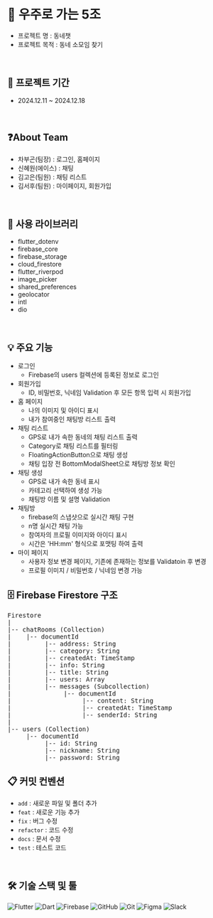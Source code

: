 # 🚀 우주로 가는 5조
- 프로젝트 명 : 동네챗
- 프로젝트 목적 : 동네 소모임 찾기
<br/>


## 📅 프로젝트 기간
- 2024.12.11 ~ 2024.12.18
<br/>


## ❓About Team
- 차부곤(팀장) : 로그인, 홈페이지
- 신혜원(에이스) : 채팅
- 김고은(팀원) : 채팅 리스트
- 김서후(팀원) : 마이페이지, 회원가입
<br/>

## 🔧 사용 라이브러리 
- flutter_dotenv
- firebase_core
- firebase_storage
- cloud_firestore
- flutter_riverpod
- image_picker
- shared_preferences
- geolocator
- intl
- dio
<br/>


## 💡 주요 기능
- 로그인
    - Firebase의 users 컬렉션에 등록된 정보로 로그인
- 회원가입
    - ID, 비밀번호, 닉네임 Validation 후 모든 항목 입력 시 회원가입
- 홈 페이지
    - 나의 이미지 및 아이디 표시
    - 내가 참여중인 채팅방 리스트 출력
- 채팅 리스트
    - GPS로 내가 속한 동네의 채팅 리스트 출력
    - Category로 채팅 리스트를 필터링
    - FloatingActionButton으로 채팅 생성
    - 채팅 입장 전 BottomModalSheet으로 채팅방 정보 확인
- 채팅 생성
    - GPS로 내가 속한 동네 표시
    - 카테고리 선택하여 생성 가능 
    - 채팅방 이름 및 설명 Validation
- 채팅방
    - firebase의 스냅샷으로 실시간 채팅 구현
    - n명 실시간 채팅 가능
    - 참여자의 프로필 이미지와 아이디 표시
    - 시간은 'HH:mm' 형식으로 포맷팅 하여 출력
- 마이 페이지
    - 사용자 정보 변경 페이지, 기존에 존재하는 정보를 Validatoin 후 변경
    - 프로필 이미지 / 비밀번호 / 닉네임 변경 가능 

## 🗄️ Firebase Firestore 구조

<pre>
Firestore
|
|-- chatRooms (Collection)
|    |-- documentId
|         |-- address: String
|         |-- category: String
|         |-- createdAt: TimeStamp
|         |-- info: String
|         |-- title: String
|         |-- users: Array<String>
|         |-- messages (Subcollection)
|              |-- documentId
|                   |-- content: String
|                   |-- createdAt: TimeStamp
|                   |-- senderId: String
|
|-- users (Collection)
     |-- documentId
          |-- id: String
          |-- nickname: String
          |-- password: String
</pre>


## 📋 커밋 컨벤션
- `add` : 새로운 파일 및 폴더 추가
- `feat` : 새로운 기능 추가
- `fix` : 버그 수정
- `refactor` : 코드 수정
- `docs` : 문서 수정
- `test` : 테스트 코드
<br/>

## 🛠️ 기술 스택 및 툴
![Flutter](https://img.shields.io/badge/Flutter-02569B?style=flat&logo=flutter&logoColor=white)
![Dart](https://img.shields.io/badge/Dart-0175C2?style=flat&logo=dart&logoColor=white)
![Firebase](https://img.shields.io/badge/Firebase-FFCA28?style=flat&logo=firebase&logoColor=black)
![GitHub](https://img.shields.io/badge/GitHub-181717?style=flat&logo=github&logoColor=white)
![Git](https://img.shields.io/badge/Git-F05032?style=flat&logo=git&logoColor=white)
![Figma](https://img.shields.io/badge/Figma-F24E1E?style=flat&logo=figma&logoColor=white)
![Slack](https://img.shields.io/badge/Slack-4A154B?style=flat&logo=slack&logoColor=white)

